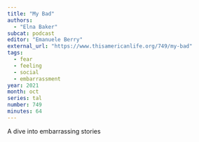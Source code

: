 ```yaml
---
title: "My Bad"
authors:
  - "Elna Baker"
subcat: podcast
editor: "Emanuele Berry"
external_url: "https://www.thisamericanlife.org/749/my-bad"
tags:
  - fear
  - feeling
  - social
  - embarrassment
year: 2021
month: oct
series: tal
number: 749
minutes: 64
---
```


A dive into embarrassing stories 
